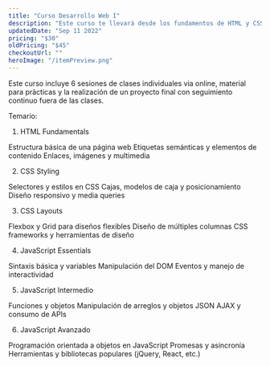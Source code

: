 ```yaml
---
title: "Curso Desarrollo Web I"
description: "Este curso te llevará desde los fundamentos de HTML y CSS hasta la programación avanzada en JavaScript. Aprende a construir sitios web modernos y dinámicos con enfoque en el diseño responsivo y la interacción con el usuario."
updatedDate: "Sep 11 2022"
pricing: "$30"
oldPricing: "$45"
checkoutUrl: ""
heroImage: "/itemPreview.png"
---
```


Este curso incluye 6 sesiones de clases individuales via online, material para prácticas y la realización de un proyecto final con seguimiento continuo fuera de las clases.

Temario:

1. HTML Fundamentals

Estructura básica de una página web
Etiquetas semánticas y elementos de contenido
Enlaces, imágenes y multimedia

2. CSS Styling

Selectores y estilos en CSS
Cajas, modelos de caja y posicionamiento
Diseño responsivo y media queries

3. CSS Layouts

Flexbox y Grid para diseños flexibles
Diseño de múltiples columnas
CSS frameworks y herramientas de diseño

4. JavaScript Essentials

Sintaxis básica y variables
Manipulación del DOM
Eventos y manejo de interactividad

5. JavaScript Intermedio

Funciones y objetos
Manipulación de arreglos y objetos JSON
AJAX y consumo de APIs

6. JavaScript Avanzado

Programación orientada a objetos en JavaScript
Promesas y asincronía
Herramientas y bibliotecas populares (jQuery, React, etc.)

